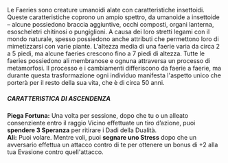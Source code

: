 Le Faeries sono creature umanoidi alate con caratteristiche insettoidi. Queste caratteristiche coprono un ampio spettro, da umanoide a insettoide – alcune possiedono braccia aggiuntive, occhi composti, organi lanterna, esoscheletri chitinosi o pungiglioni. A causa dei loro stretti legami con il mondo naturale, spesso possiedono anche attributi che permettono loro di mimetizzarsi con varie piante. L'altezza media di una faerie varia da circa 2 a 5 piedi, ma alcune faeries crescono fino a 7 piedi di altezza. Tutte le faeries possiedono ali membranose e ognuna attraversa un processo di metamorfosi. Il processo e i cambiamenti differiscono da faerie a faerie, ma durante questa trasformazione ogni individuo manifesta l'aspetto unico che porterà per il resto della sua vita, che è di circa 50 anni.

##### CARATTERISTICA DI ASCENDENZA
**Piega Fortuna:** Una volta per sessione, dopo che tu o un alleato consenziente entro il raggio Vicino effettuate un tiro d’azione, puoi **spendere 3 Speranza** per ritirare i Dadi della Dualità.  
**Ali:** Puoi volare. Mentre voli, puoi **segnare uno Stress** dopo che un avversario effettua un attacco contro di te per ottenere un bonus di +2 alla tua Evasione contro quell'attacco.